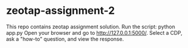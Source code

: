# zeotap-assignment-2
This repo contains zeotap assignment solution. 
Run the script:
python app.py
Open your browser and go to http://127.0.0.1:5000/.
Select a CDP, ask a "how-to" question, and view the response.
